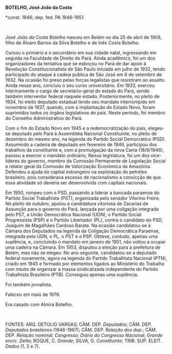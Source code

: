 **BOTELHO, José João da Costa**

\*const. 1946; dep. fed. PA 1946-1951.

 

*José João da Costa Botelho* nasceu em Belém no dia 25 de abril de 1908,
filho de Álvaro Barros da Silva Botelho e de Inês Costa Botelho.

Cursou o primário e o secundário em sua cidade natal, ingressando em
seguida na Faculdade de Direito do Pará. Ainda acadêmico, foi um dos
organizadores da tentativa que se esboçou no Pará de dar apoio à
Revolução Constitucionalista de São Paulo iniciada em julho de 1932,
tendo participado do ataque à cadeia pública de São José em 6 de
setembro de 1932. Na ocasião foi preso pelas forças legalistas que
resistiram ao assalto. Ainda nesse ano, concluiu o seu curso
universitário. Em 1933, exerceu interinamente o cargo de
secretário-geral do estado do Pará, sendo também interventor federal
naquele estado. Posteriormente, no pleito de 1934, foi eleito deputado
estadual tendo seu mandato interrompido em novembro de 1937, quando, com
a implantação do Estado Novo, foram suprimidos todos os órgãos
legislativos do país. Neste período, foi membro do Conselho
Administrativo do Pará.

Com o fim do Estado Novo em 1945 e a redemocratização do país, elegeu-se
deputado pelo Pará à Assembléia Nacional Constituinte, no pleito de
dezembro do mesmo ano, na legenda do Partido Social Democrático (PSD).
Assumindo a cadeira de deputado em fevereiro de 1946, participou dos
trabalhos da constituinte e, com a promulgação da nova Carta
(18/9/1946), passou a exercer o mandato ordinário, Nessa legislatura,
foi um dos vice-líderes do governo, membro da Comissão Permanente de
Legislação Social e relator geral da Comissão de Valorização Econômica
da Amazônia. Defendeu a ajuda do capital estrangeiro na exploração do
petróleo brasileiro, pois considerava excesso de nacionalismo a
convicção de que essa atividade só deveria ser desenvolvida com capitais
nacionais.

Em 1950, rompeu com o PSD, passando a liderar a bancada paraense do
Partido Social Trabalhista (PST), organizada pelo senador Vitorino
Freire. No pleito de outubro, apoiou a candidatura vitoriosa de Zacarias
de Assunção para o governo do Pará, lançada por uma coligação integrada
pelo PST, a União Democrática Nacional (UDN), o Partido Social
Progressista (PSP) e o Partido Libertador (PL), contra o candidato do
PSD, Joaquim de Magalhães Cardoso Barata. Na ocasião candidatou-se à
Câmara dos Deputados na legenda da Coligação Democrática Paraense,
integrada pela UDN, o PL, o PST e o PSP. Obteve, contudo, apenas uma
suplência, e, concluindo o mandato em janeiro de 1951, não voltou a
ocupar uma cadeira na Câmara. Em 1953, disputou a eleição para a
prefeitura de Belém, mas não se elegeu. No ano seguinte, candidatou-se a
deputado federal novamente, agora na legenda do Partido Trabalhista
Nacional (PTN), criado em 1945 e formado por elementos ligados ao
Ministério do Trabalho com intuito de organizar a massa sindicalizada
independente do Partido Trabalhista Brasileiro (PTB). Conseguiu apenas
uma suplência.

Foi também jornalista.

Faleceu em maio de 1976.

Era casado com Almira Botelho.

 

FONTES: ARQ. GETÚLIO VARGAS; CÂM. DEP. *Deputados*; CÂM. DEP. *Deputados
brasileiros* (1946-1967); CÂM. DEP. *Relação dos dep*.; CÂM. DEP.
*Relação nominal*; *Congresso*; *Diário do Congresso Nacional*; *Grande
encic. Delta*; ROQUE, C. *Grande*; SILVA, G. *Constituinte*; TRIB. SUP.
ELEIT. *Dados* (1, 2 e 7).

 
